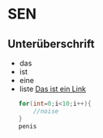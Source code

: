# SEN
## Unterüberschrift

- das
- ist
- eine
- liste
 [Das ist ein Link](https://github.com/Analakanal/SEN.git)

 ```csharp
    for(int=0;i<10;i++){
        //noise
    }
    penis

